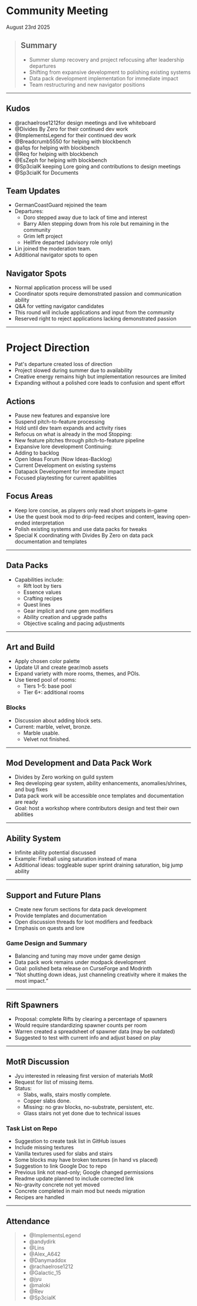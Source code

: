 # Community Meeting
August 23rd 2025

> ## Summary
> - Summer slump recovery and project refocusing after leadership departures
> - Shifting from expansive development to polishing existing systems
> - Data pack development implementation for immediate impact
> - Team restructuring and new navigator positions

---

## Kudos
- @rachaelrose1212for design meetings and live whiteboard 
- @Divides By Zero for their continued dev work
- @ImplementsLegend for their continued dev work
- @Breadcrumb5550 for helping with blockbench 
- @a1qs for helping with blockbench
- @Req for helping with blockbench
- @EsZeph for helping with blockbench 
- @Sp3cialK  keeping Lore going and contributions to design meetings
- @Sp3cialK for Documents

## Team Updates
- GermanCoastGuard rejoined the team
- Departures:
    - Doro stepped away due to lack of time and interest
    - Barry Allen stepping down from his role but remaining in the community
    - Grim left project
    - Hellfire departed (advisory role only)
- Lin joined the moderation team.
- Additional navigator spots to open

## Navigator Spots
- Normal application process will be used
- Coordinator spots require demonstrated passion and communication ability
- Q&A for vetting navigator candidates
- This round will include applications and input from the community
- Reserved right to reject applications lacking demonstrated passion

---

# Project Direction
- Pat's departure created loss of direction
- Project slowed during summer due to availability
- Creative energy remains high but implementation resources are limited
- Expanding without a polished core leads to confusion and spent effort

## Actions
- Pause new features and expansive lore
- Suspend pitch-to-feature processing
- Hold until dev team expands and activity rises
- Refocus on what is already in the mod
Stopping:
- New feature pitches through pitch-to-feature pipeline
- Expansive lore development
Continuing:
- Adding to backlog
- Open Ideas Forum (Now Ideas-Backlog)
- Current Development on existing systems
- Datapack Development for immediate impact
- Focused playtesting for current apabilities

## Focus Areas
- Keep lore concise, as players only read short snippets in-game
- Use the quest book mod to drip-feed recipes and content, leaving open-ended interpretation
- Polish existing systems and use data packs for tweaks
- Special K coordinating with Divides By Zero on data pack documentation and templates

---

## Data Packs
- Capabilities include:
    - Rift loot by tiers
    - Essence values
    - Crafting recipes
    - Quest lines
    - Gear implicit and rune gem modifiers
    - Ability creation and upgrade paths
    - Objective scaling and pacing adjustments

---

## Art and Build
- Apply chosen color palette
- Update UI and create gear/mob assets
- Expand variety with more rooms, themes, and POIs.
- Use tiered pool of rooms:
    - Tiers 1–5: base pool
    - Tier 6+: additional rooms

### Blocks
- Discussion about adding block sets.
- Current: marble, velvet, bronze.
  - Marble usable.
  - Velvet not finished.

---

## Mod Development and Data Pack Work
- Divides by Zero working on guild system
- Req developing gear system, ability enhancements, anomalies/shrines, and bug fixes
- Data pack work will be accessible once templates and documentation are ready
- Goal: host a workshop where contributors design and test their own abilities

---

## Ability System
- Infinite ability potential discussed
- Example: Fireball using saturation instead of mana
- Additional ideas: toggleable super sprint draining saturation, big jump ability

---

## Support and Future Plans
- Create new forum sections for data pack development
- Provide templates and documentation
- Open discussion threads for loot modifiers and feedback
- Emphasis on quests and lore

### Game Design and Summary
- Balancing and tuning may move under game design
- Data pack work remains under modpack development
- Goal: polished beta release on CurseForge and Modrinth
- “Not shutting down ideas, just channeling creativity where it makes the most impact.”

---

## Rift Spawners
- Proposal: complete Rifts by clearing a percentage of spawners
- Would require standardizing spawner counts per room
- Warren created a spreadsheet of spawner data (may be outdated)
- Suggested to test with current info and adjust based on play

---

## MotR Discussion
- Jyu interested in releasing first version of materials MotR
- Request for list of missing items.
- Status:
    - Slabs, walls, stairs mostly complete.
    - Copper slabs done.
    - Missing: no grav blocks, no-substrate, persistent, etc.
    - Glass stairs not yet done due to technical issues

### Task List on Repo
- Suggestion to create task list in GitHub issues
- Include missing textures
- Vanilla textures used for slabs and stairs
- Some blocks may have broken textures (in hand vs placed)
- Suggestion to link Google Doc to repo
- Previous link not read-only; Google changed permissions
- Readme update planned to include corrected link
- No-gravity concrete not yet moved
- Concrete completed in main mod but needs migration
- Recipes are handled

--- 

## Attendance
> - @ImplementsLegend
> - @andydirk
> - @Lins
> - @Alex_A642
> - @Danymaddox
> - @rachaelrose1212
> - @Galactic_15
> - @jyu
> - @maloki
> - @Rev
> - @Sp3cialK 